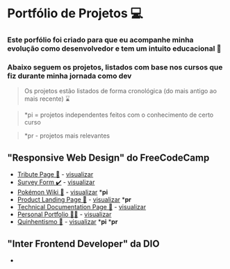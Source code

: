 # Portfólio de Projetos 💻
### Este porfólio foi criado para que eu acompanhe minha evolução como desenvolvedor e tem um intuito educacional 📘
### Abaixo seguem os projetos, listados com base nos cursos que fiz durante minha jornada como dev

> Os projetos estão listados de forma cronológica (do mais antigo ao mais recente) ⌛

> *pi = projetos independentes feitos com o conhecimento de certo curso

> *pr - projetos mais relevantes

## "Responsive Web Design" do FreeCodeCamp
- <a href="https://github.com/jv-aquino/portfolio/tree/main/fcc/responsive%20web%20design/personal%20portfolio" target="_blank">Tribute Page 🦼</a> - <a href="https://codepen.io/jv-aquino/full/NWjdZbz" target="_blank">visualizar</a>
- <a href="https://github.com/jv-aquino/portfolio/tree/main/fcc/responsive%20web%20design/survey%20form" target="_blank">Survey Form ✔️</a> - <a href="https://codepen.io/jv-aquino/full/yLbgdEd" target="_blank">visualizar</a>
- <a href="https://github.com/jv-aquino/pokemon-wiki" target="_blank">Pokémon Wiki 📑</a> - <a href="https://jv-aquino.github.io/pokemon-wiki/" target="_blank">visualizar</a> ***pi**
- <a href="https://github.com/jv-aquino/portfolio/tree/main/fcc/responsive%20web%20design/product%20landing%20page" target="_blank">Product Landing Page 🌳</a> - <a href="https://codepen.io/jv-aquino/full/WNjyvvr" target="_blank">visualizar</a> ***pr**
- <a href="https://github.com/jv-aquino/portfolio/tree/main/fcc/responsive%20web%20design/technical%20documentation%20page" target="_blank">Technical Documentation Page 🧾</a> - <a href="https://codepen.io/jv-aquino/full/YzVBzQa" target="_blank">visualizar</a>
- <a href="https://github.com/jv-aquino/portfolio/tree/main/fcc/responsive%20web%20design/personal%20portfolio" target="_blank">Personal Portfolio 👨‍💼</a> - <a href="https://codepen.io/jv-aquino/full/vYZYWjM" target="_blank">visualizar</a>
- <a href="https://github.com/jv-aquino/quinhentismo" target="_blank">Quinhentismo 📝</a> - <a href="https://jv-aquino.github.io/quinhentismo/" target="_blank">visualizar</a> ***pi** ***pr**

## "Inter Frontend Developer" da DIO
-
